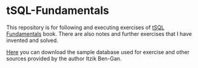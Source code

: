 # tSQL-Fundamentals
This repository is for following and executing exercises of [tSQL Fundamentals](https://www.amazon.com/T-SQL-Fundamentals-3rd-Itzik-Ben-Gan/dp/150930200X) book. There are also notes and further exercises that I have invented and solved. 

[Here](https://tsql.lucient.com/resources/) you can download the sample database used for exercise and other sources provided by the author Itzik Ben-Gan.
